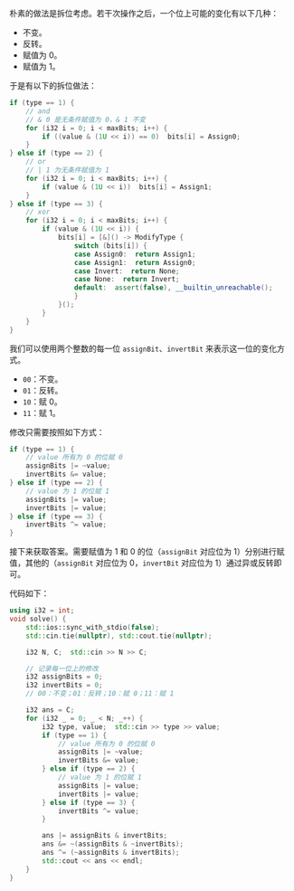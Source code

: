 朴素的做法是拆位考虑。若干次操作之后，一个位上可能的变化有以下几种：
- 不变。
- 反转。
- 赋值为 $0$。
- 赋值为 $1$。

于是有以下的拆位做法：
```cpp
if (type == 1) {
    // and
    // & 0 是无条件赋值为 0，& 1 不变
    for (i32 i = 0; i < maxBits; i++) {
        if ((value & (1U << i)) == 0)  bits[i] = Assign0;
    }
} else if (type == 2) {
    // or
    // | 1 为无条件赋值为 1
    for (i32 i = 0; i < maxBits; i++) {
        if (value & (1U << i))  bits[i] = Assign1;
    }
} else if (type == 3) {
    // xor
    for (i32 i = 0; i < maxBits; i++) {
        if (value & (1U << i)) {
            bits[i] = [&]() -> ModifyType {
                switch (bits[i]) {
                case Assign0:  return Assign1;
                case Assign1:  return Assign0;
                case Invert:  return None;
                case None:  return Invert;
                default:  assert(false), __builtin_unreachable();
                }
            }();
        }
    }
}
```

我们可以使用两个整数的每一位 `assignBit`、`invertBit` 来表示这一位的变化方式。
- `00`：不变。
- `01`：反转。
- `10`：赋 $0$。
- `11`：赋 $1$。

修改只需要按照如下方式：
```cpp
if (type == 1) {
    // value 所有为 0 的位赋 0
    assignBits |= ~value;
    invertBits &= value;
} else if (type == 2) {
    // value 为 1 的位赋 1
    assignBits |= value;
    invertBits |= value;
} else if (type == 3) {
    invertBits ^= value;
}
```

接下来获取答案。需要赋值为 $1$ 和 $0$ 的位（`assignBit` 对应位为 $1$）分别进行赋值，其他的（`assignBit` 对应位为 $0$，`invertBit` 对应位为 $1$）通过异或反转即可。

代码如下：
```cpp
using i32 = int;
void solve() {
    std::ios::sync_with_stdio(false);
    std::cin.tie(nullptr), std::cout.tie(nullptr);

    i32 N, C;  std::cin >> N >> C;

    // 记录每一位上的修改
    i32 assignBits = 0;
    i32 invertBits = 0;
    // 00：不变；01：反转；10：赋 0；11：赋 1

    i32 ans = C;
    for (i32 _ = 0; _ < N; _++) {
        i32 type, value;  std::cin >> type >> value;
        if (type == 1) {
            // value 所有为 0 的位赋 0
            assignBits |= ~value;
            invertBits &= value;
        } else if (type == 2) {
            // value 为 1 的位赋 1
            assignBits |= value;
            invertBits |= value;
        } else if (type == 3) {
            invertBits ^= value;
        }

        ans |= assignBits & invertBits;
        ans &= ~(assignBits & ~invertBits);
        ans ^= (~assignBits & invertBits);
        std::cout << ans << endl;
    }
}
```
